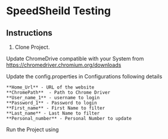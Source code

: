 # SpeedSheild Testing

## Instructions

1. Clone Project.

Update ChromeDrive compatible with your System from https://chromedriver.chromium.org/downloads

Update the config.properties in Configurations following details

```
**Home_Url** - URL of the website
**ChromePath**  - Path to Chrome Driver
**User_name_1** - username to login
**Password_1** - Password to login
**First_name** - First Name to filter
**Last_name** - Last Name to filter
**Personal_number** - Personal Number to update
```
Run the Project using

